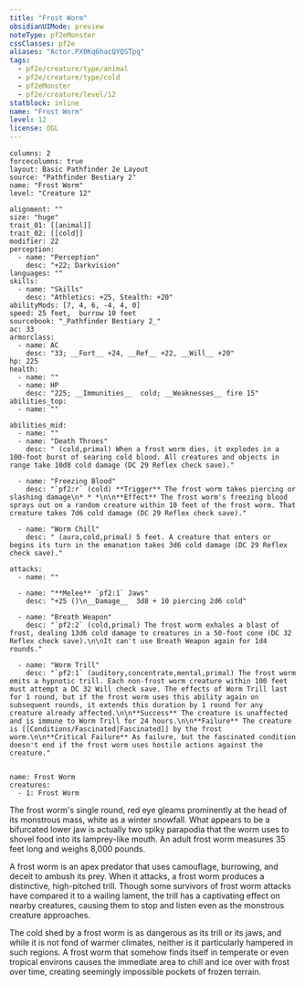 ```yaml
---
title: "Frost Worm"
obsidianUIMode: preview
noteType: pf2eMonster
cssClasses: pf2e
aliases: "Actor.PX0Kq6hacQYQSTpq" 
tags:
  - pf2e/creature/type/animal
  - pf2e/creature/type/cold
  - pf2eMonster
  - pf2e/creature/level/12
statblock: inline
name: "Frost Worm"
level: 12
license: OGL
---
```


```statblock
columns: 2
forcecolumns: true
layout: Basic Pathfinder 2e Layout
source: "Pathfinder Bestiary 2"
name: "Frost Worm"
level: "Creature 12"

alignment: ""
size: "huge"
trait_01: [[animal]]
trait_02: [[cold]]
modifier: 22
perception:
  - name: "Perception"
    desc: "+22; Darkvision"
languages: ""
skills:
  - name: "Skills"
    desc: "Athletics: +25, Stealth: +20"
abilityMods: [7, 4, 6, -4, 4, 0]
speed: 25 feet,  burrow 10 feet
sourcebook: "_Pathfinder Bestiary 2_"
ac: 33
armorclass:
  - name: AC
    desc: "33; __Fort__ +24, __Ref__ +22, __Will__ +20"
hp: 225
health:
  - name: ""
  - name: HP
    desc: "225; __Immunities__  cold; __Weaknesses__ fire 15"
abilities_top:
  - name: ""

abilities_mid:
  - name: ""
  - name: "Death Throes"
    desc: " (cold,primal) When a frost worm dies, it explodes in a 100-foot burst of searing cold blood. All creatures and objects in range take 10d8 cold damage (DC 29 Reflex check save)."

  - name: "Freezing Blood"
    desc: "`pf2:r` (cold) **Trigger** The frost worm takes piercing or slashing damage\n* * *\n\n**Effect** The frost worm's freezing blood sprays out on a random creature within 10 feet of the frost worm. That creature takes 7d6 cold damage (DC 29 Reflex check save)."

  - name: "Worm Chill"
    desc: " (aura,cold,primal) 5 feet. A creature that enters or begins its turn in the emanation takes 3d6 cold damage (DC 29 Reflex check save)."

attacks:
  - name: ""

  - name: "**Melee** `pf2:1` Jaws"
    desc: "+25 ()\n__Damage__  3d8 + 10 piercing 2d6 cold"

  - name: "Breath Weapon"
    desc: "`pf2:2` (cold,primal) The frost worm exhales a blast of frost, dealing 13d6 cold damage to creatures in a 50-foot cone (DC 32 Reflex check save).\n\nIt can't use Breath Weapon again for 1d4 rounds."

  - name: "Worm Trill"
    desc: "`pf2:1` (auditory,concentrate,mental,primal) The frost worm emits a hypnotic trill. Each non-frost worm creature within 100 feet must attempt a DC 32 Will check save. The effects of Worm Trill last for 1 round, but if the frost worm uses this ability again on subsequent rounds, it extends this duration by 1 round for any creature already affected.\n\n**Success** The creature is unaffected and is immune to Worm Trill for 24 hours.\n\n**Failure** The creature is [[Conditions/Fascinated|Fascinated]] by the frost worm.\n\n**Critical Failure** As failure, but the fascinated condition doesn't end if the frost worm uses hostile actions against the creature."
 
```

```encounter-table
name: Frost Worm
creatures:
  - 1: Frost Worm
```



The frost worm's single round, red eye gleams prominently at the head of its monstrous mass, white as a winter snowfall. What appears to be a bifurcated lower jaw is actually two spiky parapodia that the worm uses to shovel food into its lamprey-like mouth. An adult frost worm measures 35 feet long and weighs 8,000 pounds.

A frost worm is an apex predator that uses camouflage, burrowing, and deceit to ambush its prey. When it attacks, a frost worm produces a distinctive, high-pitched trill. Though some survivors of frost worm attacks have compared it to a wailing lament, the trill has a captivating effect on nearby creatures, causing them to stop and listen even as the monstrous creature approaches.

The cold shed by a frost worm is as dangerous as its trill or its jaws, and while it is not fond of warmer climates, neither is it particularly hampered in such regions. A frost worm that somehow finds itself in temperate or even tropical environs causes the immediate area to chill and ice over with frost over time, creating seemingly impossible pockets of frozen terrain.
